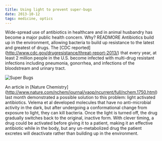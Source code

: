 ```yaml
---
title: Using light to prevent super-bugs
date: 2013-10-12
tags: medicine, optics
---
```


Wide-spread use of antibiotics in healthcare and in animal husbandry has become a major public health concern. Why?
READMORE
Antibiotics build up in the environment, allowing bacteria to build up resistance to the latest and greatest of drugs.
The [CDC reported] (http://www.cdc.gov/drugresistance/threat-report-2013/) that every year, at least 2 million people in the U.S. become infected with multi-drug resistant infections including pneumonia, gonorrhea, and infections of the bloodstream and urinary tract.

![Super Bugs](blog2.png)

An article in [Nature Chemistry] (http://www.nature.com/nchem/journal/vaop/ncurrent/full/nchem.1750.html) last month demonstrated a possible solution to this problem: light activated antibiotics.
Velema et al developed molecules that have no anti-microbial activity in the dark, but after undergoing a conformational change from exposure to light, they can kill bacteria.
Once the light is turned off, the drug gradually switches back to the original, inactive form.
With clever timing, a drug could be activated before giving it to a patient, making it an effective antibiotic while in the body, but any un-metabolized drug the patient excretes will deactivate rather than building up in the environment.
